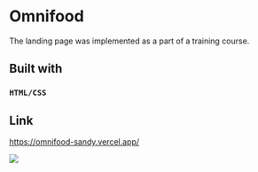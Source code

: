 # Omnifood
The landing page was implemented as a part of a training course.

## Built with
### `HTML/CSS`

## Link
https://omnifood-sandy.vercel.app/

![](https://github.com/Larrrisa/Omnifood/blob/main/chrome-capture-2023-4-12.gif)
